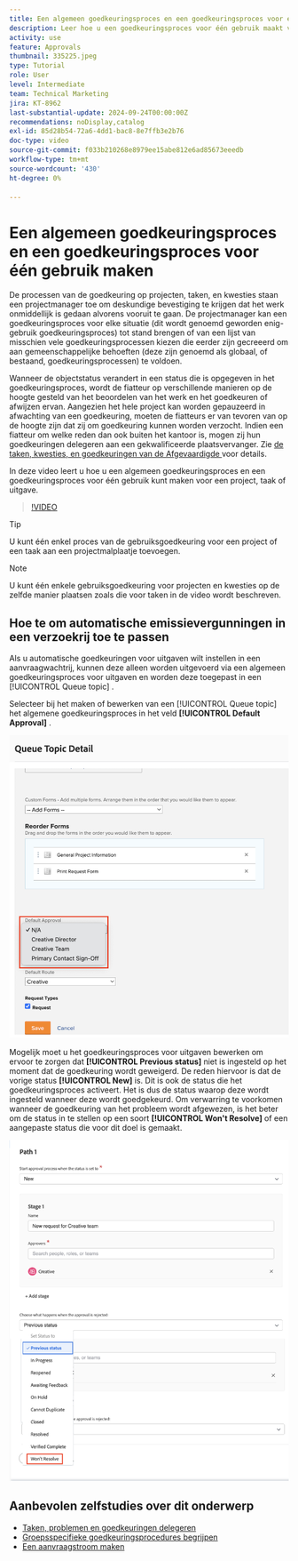 ```yaml
---
title: Een algemeen goedkeuringsproces en een goedkeuringsproces voor één gebruik maken
description: Leer hoe u een goedkeuringsproces voor één gebruik maakt van een project, taak of uitgave in Workfront.
activity: use
feature: Approvals
thumbnail: 335225.jpeg
type: Tutorial
role: User
level: Intermediate
team: Technical Marketing
jira: KT-8962
last-substantial-update: 2024-09-24T00:00:00Z
recommendations: noDisplay,catalog
exl-id: 85d28b54-72a6-4dd1-bac8-8e7ffb3e2b76
doc-type: video
source-git-commit: f033b210268e8979ee15abe812e6ad85673eeedb
workflow-type: tm+mt
source-wordcount: '430'
ht-degree: 0%

---
```


# Een algemeen goedkeuringsproces en een goedkeuringsproces voor één gebruik maken

De processen van de goedkeuring op projecten, taken, en kwesties staan een projectmanager toe om deskundige bevestiging te krijgen dat het werk onmiddellijk is gedaan alvorens vooruit te gaan. De projectmanager kan een goedkeuringsproces voor elke situatie (dit wordt genoemd geworden enig-gebruik goedkeuringsproces) tot stand brengen of van een lijst van misschien vele goedkeuringsprocessen kiezen die eerder zijn gecreeerd om aan gemeenschappelijke behoeften (deze zijn genoemd als globaal, of bestaand, goedkeuringsprocessen) te voldoen.

Wanneer de objectstatus verandert in een status die is opgegeven in het goedkeuringsproces, wordt de fiatteur op verschillende manieren op de hoogte gesteld van het beoordelen van het werk en het goedkeuren of afwijzen ervan. Aangezien het hele project kan worden gepauzeerd in afwachting van een goedkeuring, moeten de fiatteurs er van tevoren van op de hoogte zijn dat zij om goedkeuring kunnen worden verzocht. Indien een fiatteur om welke reden dan ook buiten het kantoor is, mogen zij hun goedkeuringen delegeren aan een gekwalificeerde plaatsvervanger. Zie [ de taken, kwesties, en goedkeuringen van de Afgevaardigde ](/help/manage-work/approval-processes-and-milestone-paths/delegate-approvals.md) voor details.

In deze video leert u hoe u een algemeen goedkeuringsproces en een goedkeuringsproces voor één gebruik kunt maken voor een project, taak of uitgave.

>[!VIDEO](https://video.tv.adobe.com/v/335225/?quality=12&learn=on)

>[!TIP]
>
>U kunt één enkel proces van de gebruiksgoedkeuring voor een project of een taak aan een projectmalplaatje toevoegen.

>[!NOTE]
>
>U kunt één enkele gebruiksgoedkeuring voor projecten en kwesties op de zelfde manier plaatsen zoals die voor taken in de video wordt beschreven.

## Hoe te om automatische emissievergunningen in een verzoekrij toe te passen

Als u automatische goedkeuringen voor uitgaven wilt instellen in een aanvraagwachtrij, kunnen deze alleen worden uitgevoerd via een algemeen goedkeuringsproces voor uitgaven en worden deze toegepast in een [!UICONTROL Queue topic] .

Selecteer bij het maken of bewerken van een [!UICONTROL Queue topic] het algemene goedkeuringsproces in het veld **[!UICONTROL Default Approval]** .

![ Beeld dat hoe te om een standaardgoedkeuringsproces in een rijonderwerp te selecteren ](assets/automatic-issue-approval-1.png)

Mogelijk moet u het goedkeuringsproces voor uitgaven bewerken om ervoor te zorgen dat **[!UICONTROL Previous status]** niet is ingesteld op het moment dat de goedkeuring wordt geweigerd. De reden hiervoor is dat de vorige status **[!UICONTROL New]** is. Dit is ook de status die het goedkeuringsproces activeert. Het is dus de status waarop deze wordt ingesteld wanneer deze wordt goedgekeurd. Om verwarring te voorkomen wanneer de goedkeuring van het probleem wordt afgewezen, is het beter om de status in te stellen op een soort **[!UICONTROL Won't Resolve]** of een aangepaste status die voor dit doel is gemaakt.

![ Beeld dat het veranderen van de status toont te gebruiken wanneer de kwestie wordt verworpen ](assets/automatic-issue-approval-2.png)


## Aanbevolen zelfstudies over dit onderwerp

* [Taken, problemen en goedkeuringen delegeren](/help/manage-work/approval-processes-and-milestone-paths/delegate-approvals.md)
* [Groepsspecifieke goedkeuringsprocedures begrijpen](/help/administration-and-setup/approval-processes-and-milestone-paths/group-specific-approval-processes.md)
* [Een aanvraagstroom maken](/help/manage-work/request-queues/create-a-request-flow.md)

